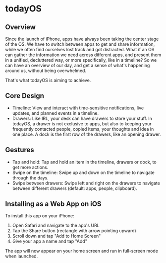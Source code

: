 # todayOS

## Overview
Since the launch of iPhone, apps have always been taking the center stage of the OS. We have to switch between apps to get and share information, while we often find ourselves lost track and got distracted. What if an OS can gather the information we need across different apps, and present them in a unified, decluttered way, or more specifically, like in a timeline? So we can have an overview of our day, and get a sense of what's happening around us, without being overwhelmed.

That's what todayOS is aiming to achieve.

## Core Design

- Timeline: View and interact with time-sensitive notifications, live updates, and planned events in a timeline. 
- Drawers: Like IRL, your desk can have drawers to store your stuff. In todayOS, a drawer is not exclusive to apps, but also  to keeping your frequently contacted people, copied items, your thoughts and idea in one place. A dock is the first row of the drawers, like an opening drawer.

## Gestures
- Tap and hold: Tap and hold an item in the timeline, drawers or dock, to get more actions.
- Swipe on the timeline: Swipe up and down on the timeline to navigate through the days.
- Swipe between drawers: Swipe left and right on the drawers to navigate between different drawers (default: apps, people, clipboard).

## Installing as a Web App on iOS

To install this app on your iPhone:

1. Open Safari and navigate to the app's URL
2. Tap the Share button (rectangle with arrow pointing upward)
3. Scroll down and tap "Add to Home Screen"
4. Give your app a name and tap "Add"

The app will now appear on your home screen and run in full-screen mode when launched.